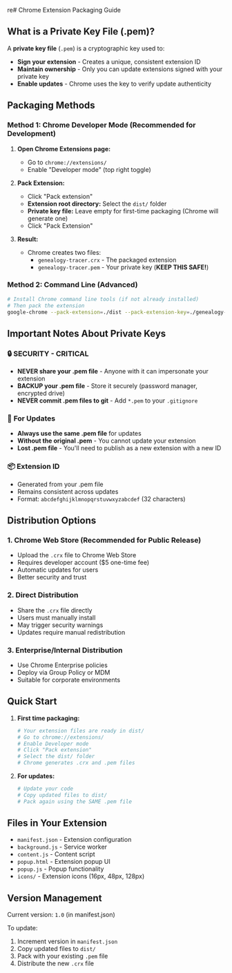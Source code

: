 re# Chrome Extension Packaging Guide

## What is a Private Key File (.pem)?

A **private key file** (`.pem`) is a cryptographic key used to:
- **Sign your extension** - Creates a unique, consistent extension ID
- **Maintain ownership** - Only you can update extensions signed with your private key
- **Enable updates** - Chrome uses the key to verify update authenticity

## Packaging Methods

### Method 1: Chrome Developer Mode (Recommended for Development)

1. **Open Chrome Extensions page:**
   - Go to `chrome://extensions/`
   - Enable "Developer mode" (top right toggle)

2. **Pack Extension:**
   - Click "Pack extension"
   - **Extension root directory:** Select the `dist/` folder
   - **Private key file:** Leave empty for first-time packaging (Chrome will generate one)
   - Click "Pack Extension"

3. **Result:**
   - Chrome creates two files:
     - `genealogy-tracer.crx` - The packaged extension
     - `genealogy-tracer.pem` - Your private key (**KEEP THIS SAFE!**)

### Method 2: Command Line (Advanced)

```bash
# Install Chrome command line tools (if not already installed)
# Then pack the extension
google-chrome --pack-extension=./dist --pack-extension-key=./genealogy-tracer.pem
```

## Important Notes About Private Keys

### 🔒 **SECURITY - CRITICAL**
- **NEVER share your .pem file** - Anyone with it can impersonate your extension
- **BACKUP your .pem file** - Store it securely (password manager, encrypted drive)
- **NEVER commit .pem files to git** - Add `*.pem` to your `.gitignore`

### 🔄 **For Updates**
- **Always use the same .pem file** for updates
- **Without the original .pem** - You cannot update your extension
- **Lost .pem file** - You'll need to publish as a new extension with a new ID

### 📦 **Extension ID**
- Generated from your .pem file
- Remains consistent across updates
- Format: `abcdefghijklmnopqrstuvwxyzabcdef` (32 characters)

## Distribution Options

### 1. Chrome Web Store (Recommended for Public Release)
- Upload the `.crx` file to Chrome Web Store
- Requires developer account ($5 one-time fee)
- Automatic updates for users
- Better security and trust

### 2. Direct Distribution
- Share the `.crx` file directly
- Users must manually install
- May trigger security warnings
- Updates require manual redistribution

### 3. Enterprise/Internal Distribution
- Use Chrome Enterprise policies
- Deploy via Group Policy or MDM
- Suitable for corporate environments

## Quick Start

1. **First time packaging:**
   ```bash
   # Your extension files are ready in dist/
   # Go to chrome://extensions/
   # Enable Developer mode
   # Click "Pack extension"
   # Select the dist/ folder
   # Chrome generates .crx and .pem files
   ```

2. **For updates:**
   ```bash
   # Update your code
   # Copy updated files to dist/
   # Pack again using the SAME .pem file
   ```

## Files in Your Extension

- `manifest.json` - Extension configuration
- `background.js` - Service worker
- `content.js` - Content script
- `popup.html` - Extension popup UI
- `popup.js` - Popup functionality
- `icons/` - Extension icons (16px, 48px, 128px)

## Version Management

Current version: `1.0` (in manifest.json)

To update:
1. Increment version in `manifest.json`
2. Copy updated files to `dist/`
3. Pack with your existing `.pem` file
4. Distribute the new `.crx` file 